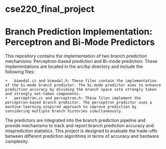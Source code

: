 # cse220_final_project
# Branch Prediction Implementation: Perceptron and Bi-Mode Predictors
This repository contains the implementation of two branch prediction mechanisms: Perceptron-based prediction and Bi-mode prediction. These implementations are located in the src/bp directory and include the following files:

	•	bimodal.cc and bimodal.h: These files contain the implementation of the bi-mode branch predictor. The bi-mode predictor aims to enhance prediction accuracy by dividing the branch space into strongly taken and strongly not-taken components.
	•	perceptron.cc and perceptron.h: These files implement the perceptron-based branch predictor. The perceptron predictor uses a machine-learning-inspired approach to improve prediction by considering multiple branch histories simultaneously.

The predictors are integrated into the branch prediction pipeline and provide mechanisms to track and report branch prediction accuracy and misprediction statistics. This project is designed to evaluate the trade-offs between different prediction algorithms in terms of accuracy and hardware complexity.
